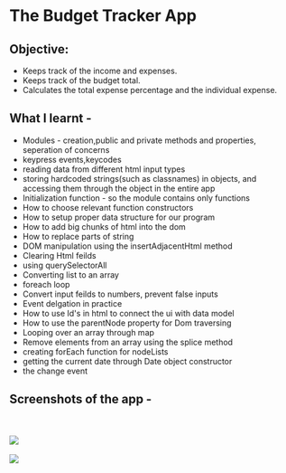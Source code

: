 # The Budget Tracker App

## Objective:

- Keeps track of the income and expenses.
- Keeps track of the budget total.
- Calculates the total expense percentage and the individual expense.

## What I learnt -

* Modules - creation,public and private methods and properties, seperation of concerns
 * keypress events,keycodes
 * reading data from different html input types
 * storing hardcoded strings(such as classnames) in objects, and accessing them through the object in the entire app
 * Initialization function - so the module contains only functions
 * How to choose relevant function constructors
 * How to setup proper data structure for our program
 * How to add big chunks of html into the dom
 * How to replace parts of string
 * DOM manipulation using the insertAdjacentHtml method
 * Clearing Html feilds
 * using querySelectorAll
 * Converting list to an array
 * foreach loop
 * Convert input feilds to numbers, prevent false inputs
 * Event delgation in practice
 * How to use Id's in html to connect the ui with data model
 * How to use the parentNode property for Dom traversing
 * Looping over an array through map
 * Remove elements from an array using the splice method
 * creating forEach function for nodeLists
 * getting the current date through Date object constructor
 * the change event

## Screenshots of the app -
<br><br>
<img src="ss/1.PNG" ></img>
<br><br>
<img src="ss/2.PNG" ></img>
<br><br>
